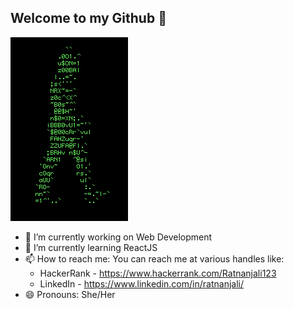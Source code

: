 ## Welcome to my Github 👋
![Alt Text](./758X.gif)
- 🔭 I’m currently working on Web Development
- 🌱 I’m currently learning ReactJS
- 📫 How to reach me: You can reach me at various handles like:
  * HackerRank - https://www.hackerrank.com/Ratnanjali123
  * LinkedIn - https://www.linkedin.com/in/ratnanjali/
- 😄 Pronouns: She/Her
<!--
**RatnanjaliSatsangi/RatnanjaliSatsangi** is a ✨ _special_ ✨ repository because its `README.md` (this file) appears on your GitHub profile.

Here are some ideas to get you started:

-->
